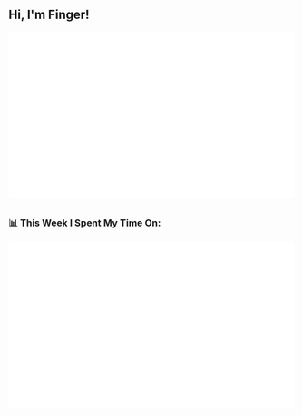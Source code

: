 <h2> Hi, I'm Finger!</h2>

<img align="right" src="https://raw.githubusercontent.com/spianmo/github-stats/master/generated/overview.svg#gh-light-mode-only">

<!-- <img align="right" height="160em" src="https://github-readme-stats-eight-theta.vercel.app/api/top-langs/?username=spianmo&layout=compact&langs_count=8&theme=algolia"/>	 -->
	
```go
package main

type Me struct {
	Name   string
	Job    string
	Code   string
	Skills string
}

func main() {
	me := &Me{
		Name:   "Finger",
		Job:    "Client-side Engineer",
		Code:   "Java, Kotlin, C#, Rust and C++ and Others",
		Skills: "Android, Security, Cross-platform client, NLP, CV, ASR ^o^",
	}
	_ = me
}
```


<h3>📊 This Week I Spent My Time On:</h3>
<img align='right' src="https://raw.githubusercontent.com/spianmo/github-stats/master/generated/languages.svg#gh-light-mode-only">

<!--START_SECTION:waka-->

```txt
Kotlin                 1 hr 41 mins    ███████▒░░░░░░░░░░░░░░░░░   28.99 %
TypeScript             1 hr 3 mins     ████▓░░░░░░░░░░░░░░░░░░░░   18.04 %
XML                    53 mins         ███▓░░░░░░░░░░░░░░░░░░░░░   15.24 %
JSON                   47 mins         ███▒░░░░░░░░░░░░░░░░░░░░░   13.50 %
Properties             23 mins         █▓░░░░░░░░░░░░░░░░░░░░░░░   06.76 %
```

<!--END_SECTION:waka-->
